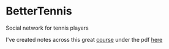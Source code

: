 # BetterTennis
Social network for tennis players

I've created notes across this great [course](https://www.udemy.com/course/mern-stack-front-to-back/) under the pdf [here](./react_notes.pdf)

